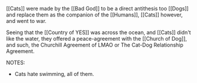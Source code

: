 [[Cats]] were made by the [[Bad God]] to be a direct antithesis too [[Dogs]] and replace them as the companion of the [[Humans]], [[Cats]] however, and went to war. 

Seeing that the [[Country of YES]] was across the ocean, and [[Cats]] didn't like the water, they offered a peace-agreement with the [[Church of Dog]], and such, the Churchill Agreement of LMAO or The Cat-Dog Relationship Agreement.

NOTES:
- Cats hate swimming, all of them.
